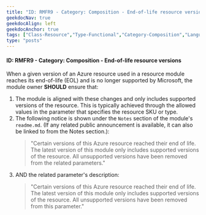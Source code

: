 ```yaml
---
title: "ID: RMFR9 - Category: Composition - End-of-life resource versions"
geekdocNav: true
geekdocAlign: left
geekdocAnchor: true
tags: ["Class-Resource","Type-Functional","Category-Composition","Language-Shared","Enforcement-SHOULD","Persona-Owner","Persona-Contributor","Lifecycle-Maintenance"]
type: "posts"
---
```


#### ID: RMFR9 - Category: Composition - End-of-life resource versions

When a given version of an Azure resource used in a resource module reaches its end-of-life (EOL) and is no longer supported by Microsoft, the module owner **SHOULD** ensure that:

1. The module is aligned with these changes and only includes supported versions of the resource. This is typically achieved through the allowed values in the parameter that specifies the resource SKU or type.
2. The following notice is shown under the `Notes` section of the module's `readme.md`. (If any related public announcement is available, it can also be linked to from the Notes section.):
    > "Certain versions of this Azure resource reached their end of life. The latest version of this module only includes supported versions of the resource. All unsupported versions have been removed from the related parameters."
3. AND the related parameter's description:
    > "Certain versions of this Azure resource reached their end of life. The latest version of this module only includes supported versions of the resource. All unsupported versions have been removed from this parameter."
